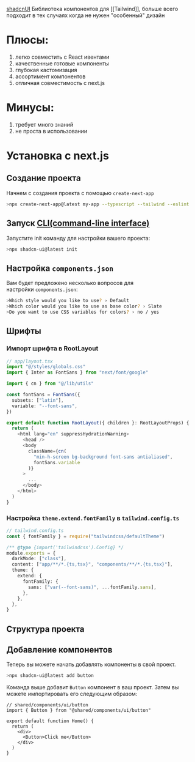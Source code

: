 [shadcnUI](https://ui.shadcn.com/) Библиотека компонентов для [[Tailwind]], больше всего подходит в тех случаях когда не нужен "особенный" дизайн
# Плюсы:
1. легко совместить с React ивентами
2. качественные готовые компоненты
3. глубокая кастомизация
4. ассортимент компонентов
5. отличная совместимость с next.js
# Минусы:
1. требует много знаний
2. не проста в использовании
# Установка с next.js
## Создание проекта
Начнем с создания проекта с помощью `create-next-app`
```zsh title="terminal"
>npx create-next-app@latest my-app --typescript --tailwind --eslint

```

## Запуск [CLI(command-line interface)](https://en.wikipedia.org/wiki/Command-line_interface)
Запустите init команду для настройки вашего проекта:
```zsh title="terminal"
>npx shadcn-ui@latest init
```
## Настройка `components.json`
Вам будет предложено несколько вопросов для настройки `components.json`:
```zsh title="terminal"
>Which style would you like to use? › Default
>Which color would you like to use as base color? › Slate
>Do you want to use CSS variables for colors? › no / yes
```
## Шрифты
### Импорт шрифта в RootLayout
```ts showLineNumbers {2, 6-9, 16-17}
// app/layout.tsx
import "@/styles/globals.css" 
import { Inter as FontSans } from "next/font/google"

import { cn } from "@/lib/utils"

const fontSans = FontSans({
  subsets: ["latin"],
  variable: "--font-sans",
})

export default function RootLayout({ children }: RootLayoutProps) {
  return (
    <html lang="en" suppressHydrationWarning>
      <head />
      <body
        className={cn(
          "min-h-screen bg-background font-sans antialiased",
          fontSans.variable
        )}
      >
        ...
      </body>
    </html>
  )
}

```
### Настройка `theme.extend.fontFamily` в `tailwind.config.ts`
```ts showLineNumbers {9-11}
// tailwind.config.ts
const { fontFamily } = require("tailwindcss/defaultTheme")

/** @type {import('tailwindcss').Config} */
module.exports = {
  darkMode: ["class"],
  content: ["app/**/*.{ts,tsx}", "components/**/*.{ts,tsx}"],
  theme: {
    extend: {
      fontFamily: {
        sans: ["var(--font-sans)", ...fontFamily.sans],
      },
    },
  },
}

```
## Структура проекта

## Добавление компонентов
Теперь вы можете начать добавлять компоненты в свой проект.
```zsh title="terminal"
>npx shadcn-ui@latest add button
```
Команда выше добавит `Button` компонент в ваш проект. Затем вы можете импортировать его следующим образом:
```tsx showLineNumbers {1, 6}
// shared/components/ui/button
import { Button } from "@shared/components/ui/button"

export default function Home() {
  return (
    <div>
      <Button>Click me</Button>
    </div>
  )
}
```